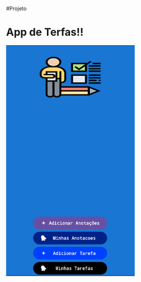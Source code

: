 #Projeto

<h1>App de Terfas!!</h1>

<img src="https://github.com/Claitonok/app-Tarefas-novo/blob/master/Img-app/Imagem-app.png" alt="imagem do apps" width="350">
